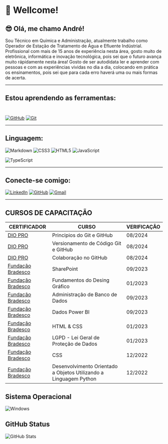 # 🤗 Wellcome!

## 😎 Olá, me chamo André!

Sou Técnico em Química e Administração, atualmente trabalho como Operador de Estação de Tratamento de Água e Efluente Indústrial.
Profissional com mais de 15 anos de experiência nesta área, gosto muito de eletrônica, informática e inovação tecnológica, pois sei que o futuro avança muito rápidamente nesta área!
Gosto de ser autodidata ler e aprender com pessoas e com as experiências vividas no dia a dia, colocando em prática os ensinamentos, pois sei que para cada erro haverá uma ou mais formas de acerta.

*****

## Estou aprendendo as ferramentas:<br><br>
[![GitHub](https://img.shields.io/badge/GitHub-000?style=for-the-badge&logo=github&logoColor=30A3DC)](https://docs.github.com/)
[![Git](https://img.shields.io/badge/Git-000?style=for-the-badge&logo=git&logoColor=E94D5F)](https://git-scm.com/doc)
**************

## Linguagem:

![Markdown](https://img.shields.io/badge/Markdown-000?style=for-the-badge&logo=markdown)
![CSS3](https://img.shields.io/badge/CSS3-1572B6?style=for-the-badge&logo=css3&logoColor=white)
![HTML5](https://img.shields.io/badge/HTML5-E34F26?style=for-the-badge&logo=html5&logoColor=white)
![JavaScript](https://img.shields.io/badge/JavaScript-F7DF1E?style=for-the-badge&logo=javascript&logoColor=black)
<div>
  <img aLign="center" alt="TypeScript" src="https://img.shields.io/badge/typescript-%23007ACC.svg?style=for-the-badge&logo=typescript&logoColor=white" />
</div>

************

## Conecte-se comigo:

[![LinkedIn](https://img.shields.io/badge/LinkedIn-0077B5?style=for-the-badge&logo=linkedin&logoColor=white)](https://www.linkedin.com/in/andr%C3%A9-costa-567b8230?utm_source=share&utm_campaign=share_via&utm_content=profile&utm_medium=android_app)
[![GitHub](https://img.shields.io/badge/GitHub-100000?style=for-the-badge&logo=github&logoColor=white)](https://github.com/andrecsilva33)
[![Gmail](https://img.shields.io/badge/Gmail-333333?style=for-the-badge&logo=gmail&logoColor=red)](mailto:andrecost17@hotmail.com)

*************

## CURSOS DE CAPACITAÇÃO
| CERTIFICADOR | CURSO |VERIFICAÇÃO |
| ------------ | ----- | ---------- |
| [DIO PRO](https://www.dio.me/certificate/SVEEJKWZ/share)| Principios do Git e GitHub            | 08/2024 |
| [DIO PRO](https://www.dio.me/certificate/ZFYKPAZ6/share)| Versionamento de Código Git e GitHub  | 08/2024 |
| [DIO PRO](https://www.dio.me/certificate/H0WO4UEU/share)| Colaboração no GitHub                 | 08/2024 |
| [Fundação Bradesco](https://lms.ev.org.br/mpls/Web/Lms/Student/PrintCertificateContent.aspx?Y5JKWpwJVKEJooZvbQGERvL9zu%2fwwyUZ)| SharePoint | 09/2023 |
| [Fundação Bradesco](https://lms.ev.org.br/mpls/Web/Lms/Student/PrintCertificateContent.aspx?Y5JKWpwJVKH%2f7csiCcnZ8JIf0l4E01WH) | Fundamentos do Desing Gráfico | 01/2023 |
| [Fundação Bradesco](https://lms.ev.org.br/mpls/Web/Lms/Student/PrintCertificateContent.aspx?Y5JKWpwJVKGqKwjm0SKCaty83%2bIJOxqw) | Administração de Banco de Dados       | 09/2023 |
| [Fundação Bradesco](https://lms.ev.org.br/mpls/Web/Lms/Student/PrintCertificateContent.aspx?Y5JKWpwJVKGxOWZ%2bKceJbr%2fHr1VwEN5B) | Dados Power BI | 09/2023 |
| [Fundação Bradesco](https://lms.ev.org.br/mpls/Web/Lms/Student/PrintCertificateContent.aspx?Y5JKWpwJVKH3WpJYm3ahGhHWQhTbTinG) | HTML & CSS | 01/2023 |
| [Fundação Bradesco](https://lms.ev.org.br/mpls/Web/Lms/Student/PrintCertificateContent.aspx?Y5JKWpwJVKHaOhOTSBmpnaRc1YC%2byiXw)  |LGPD - Lei Geral de Proteção de Dados  | 01/2023 |
| [Fundação Bradesco](https://lms.ev.org.br/mpls/Web/Lms/Student/PrintCertificateContent.aspx?Y5JKWpwJVKE7M%2bkDNtlvVo6gbu6oYPKw )    |CSS  | 12/2022 |
| [Fundação Bradesco](https://lms.ev.org.br/mpls/Web/Lms/Student/PrintCertificateContent.aspx?Y5JKWpwJVKHRwNii4w2AJzYH1ly6r1fv)       |Desenvolvimento Orientado a Objetos Utilizando a Linguagem Python  | 12/2022 |



## Sistema Operacional 
![Windows](https://img.shields.io/badge/Windows-000?style=for-the-badge&logo=windows&logoColor=2CA5E0)

## GitHub Status

![GitHub Stats](https://github-readme-stats.vercel.app/api?username=andrecsilva33&theme=transparent&bg_color=000&border_color=30A3DC&show_icons=true&icon_color=30A3DC&title_color=E94D5F&text_color=FFF)


